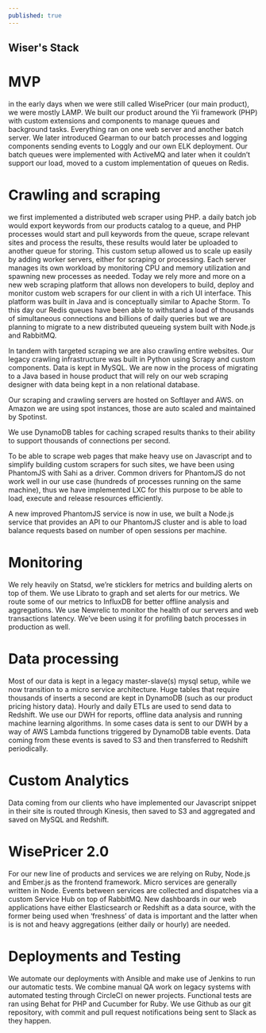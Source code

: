```yaml
---
published: true
---
```



## Wiser's Stack

# MVP
in the early days when we were still called WisePricer (our main product), we were mostly LAMP. We built our product around the Yii framework (PHP) with custom extensions and components to manage queues and background tasks. Everything ran on one web server and another batch server. We later introduced Gearman to our batch processes and logging components sending events to Loggly and our own ELK deployment.
Our batch queues were implemented with ActiveMQ and later when it couldn’t support our load, moved to a custom implementation of queues on Redis.

# Crawling and scraping
we first implemented a distributed web scraper using PHP. a daily batch job would export keywords from our products catalog to a queue, and PHP processes would start and pull keywords from the queue, scrape relevant sites and process the results, these results would later be uploaded to another queue for storing.
This custom setup allowed us to scale up easily by adding worker servers, either for scraping or processing. Each server manages its own workload by monitoring CPU and memory utilization and spawning new processes as needed.
Today we rely more and more on a new web scraping platform that allows non developers to build, deploy and monitor custom web scrapers for our client in with a rich UI interface. This platform was built in Java and is conceptually similar to Apache Storm.
To this day our Redis queues have been able to withstand a load of thousands of simultaneous connections and billions of daily queries but we are planning to migrate to a new distributed queueing system built with Node.js and RabbitMQ.

In tandem with targeted scraping we are also crawling entire websites. Our legacy crawling infrastructure was built in Python using Scrapy and custom components. Data is kept in MySQL. We are now in the process of migrating to a Java based in house product that will rely on our web scraping designer with data being kept in a non relational database.

Our scraping and crawling servers are hosted on Softlayer and AWS. on Amazon we are using spot instances, those are auto scaled and maintained by Spotinst.

We use DynamoDB tables for caching scraped results thanks to their ability to support thousands of connections per second.

To be able to scrape web pages that make heavy use on Javascript and to simplify building custom scrapers for such sites, we have been using PhantomJS with Sahi as a driver.
Common drivers for PhantomJS do not work well in our use case (hundreds of processes running on the same machine), thus we have implemented LXC for this purpose to be able to load, execute and release resources efficiently.

A new improved PhantomJS service is now in use, we built a Node.js service that provides an API to our PhantomJS cluster and is able to load balance requests based on number of open sessions per machine.


# Monitoring
We rely heavily on Statsd, we’re sticklers for metrics and building alerts on top of them. We use Librato to graph and set alerts for our metrics. We route some of our metrics to InfluxDB for better offline analysis and aggregations.
We use Newrelic to monitor the health of our servers and web transactions latency. We’ve been using it for profiling batch processes in production as well. 

# Data processing
Most of our data is kept in a legacy master-slave(s) mysql setup, while we now transition to a micro service architecture. Huge tables that require thousands of inserts a second are kept in DynamoDB (such as our product pricing history data). 
Hourly and daily ETLs are used to send data to Redshift. We use our DWH for reports, offline data analysis and running machine learning algorithms. In some cases data is sent to our DWH by a way of AWS Lambda functions triggered by DynamoDB table events. Data coming from these events is saved to S3 and then transferred to Redshift periodically.

# Custom Analytics
Data coming from our clients who have implemented our Javascript snippet in their site is routed through Kinesis, then saved to S3 and aggregated and saved on MySQL and Redshift.

# WisePricer 2.0
For our new line of products and services we are relying on Ruby, Node.js and Ember.js as the frontend framework. Micro services are generally written in Node. Events between services are collected and dispatches via a custom Service Hub on top of RabbitMQ.
New dashboards in our web applications have either Elasticsearch or Redshift as a data source, with the former being used when ‘freshness’ of data is important and the latter when is is not and heavy aggregations (either daily or hourly) are needed.

# Deployments and Testing
We automate our deployments with Ansible and make use of Jenkins to run our automatic tests. We combine manual QA work on legacy systems with automated testing through CircleCI on newer projects. Functional tests are ran using Behat for PHP and Cucumber for Ruby.
We use Github as our git repository, with commit and pull request notifications being sent to Slack as they happen.
